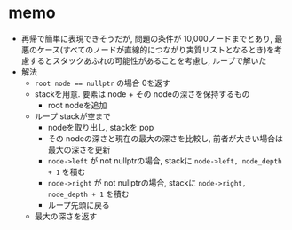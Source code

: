 # memo

- 再帰で簡単に表現できそうだが, 問題の条件が 10,000ノードまでとあり, 最悪のケース(すべてのノードが直線的につながり実質リストとなるとき)を考慮するとスタックあふれの可能性があることを考慮し, ループで解いた
- 解法
  - `root node == nullptr` の場合 0を返す
  - stackを用意. 要素は node + その nodeの深さを保持するもの
    - root nodeを追加
  - ループ stackが空まで
    - nodeを取り出し, stackを pop
    - その nodeの深さと現在の最大の深さを比較し, 前者が大きい場合は最大の深さを更新
    - `node->left` が not nullptrの場合, stackに `node->left, node_depth + 1` を積む
    - `node->right` が not nullptrの場合, stackに `node->right, node_depth + 1` を積む
    - ループ先頭に戻る
  - 最大の深さを返す
